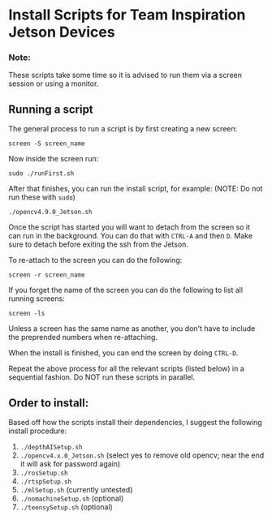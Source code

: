 # Install Scripts for Team Inspiration Jetson Devices

### Note: 
These scripts take some time so it is advised to run them via a screen session or using a monitor.

## Running a script

The general process to run a script is by first creating a new screen:

```
screen -S screen_name
```

Now inside the screen run:
```
sudo ./runFirst.sh
```

After that finishes, you can run the install script, for example: (NOTE: Do not run these with `sudo`)
```
./opencv4.9.0_Jetson.sh
```

Once the script has started you will want to detach from the screen so it can run in the background. You can do that with `CTRL-A` and then `D`. Make sure to detach before exiting the ssh from the Jetson.

To re-attach to the screen you can do the following:
```
screen -r screen_name
```

If you forget the name of the screen you can do the following to list all running screens:
```
screen -ls
```

Unless a screen has the same name as another, you don't have to include the preprended numbers when re-attaching.

When the install is finished, you can end the screen by doing `CTRL-D`.

Repeat the above process for all the relevant scripts (listed below) in a sequential fashion. Do NOT run these scripts in parallel.

## Order to install:

Based off how the scripts install their dependencies, I suggest the following install procedure:

1. `./depthAISetup.sh`
2. `./opencv4.x.0_Jetson.sh` (select yes to remove old opencv; near the end it will ask for password again)
3. `./rosSetup.sh`
4. `./rtspSetup.sh`
5. `./mlSetup.sh` (currently untested)
6. `./nomachineSetup.sh` (optional)
7. `./teensySetup.sh` (optional)
